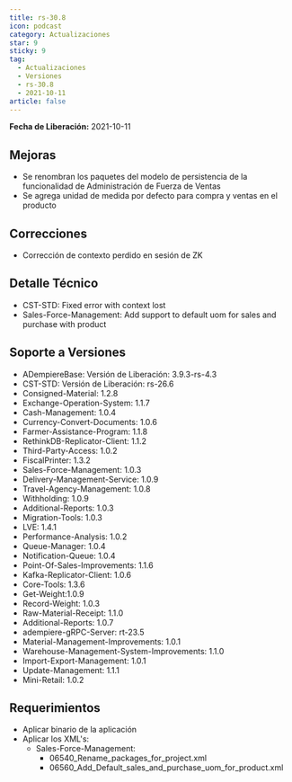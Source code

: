 ```yaml
---
title: rs-30.8
icon: podcast
category: Actualizaciones
star: 9
sticky: 9
tag:
  - Actualizaciones
  - Versiones
  - rs-30.8
  - 2021-10-11
article: false
---
```


**Fecha de Liberación:** 2021-10-11

## Mejoras

- Se renombran los paquetes del modelo de persistencia de la funcionalidad de Administración de Fuerza de Ventas
- Se agrega unidad de medida por defecto para compra y ventas en el producto

## Correcciones

- Corrección de contexto perdido en sesión de ZK

## Detalle Técnico

- CST-STD: Fixed error with context lost
- Sales-Force-Management: Add support to default uom for sales and purchase with product

## Soporte a Versiones

- ADempiereBase: Versión de Liberación: 3.9.3-rs-4.3
- CST-STD: Versión de Liberación: rs-26.6
- Consigned-Material: 1.2.8
- Exchange-Operation-System: 1.1.7
- Cash-Management: 1.0.4
- Currency-Convert-Documents: 1.0.6
- Farmer-Assistance-Program: 1.1.8
- RethinkDB-Replicator-Client: 1.1.2
- Third-Party-Access: 1.0.2
- FiscalPrinter: 1.3.2
- Sales-Force-Management: 1.0.3
- Delivery-Management-Service: 1.0.9
- Travel-Agency-Management: 1.0.8
- Withholding: 1.0.9
- Additional-Reports: 1.0.3
- Migration-Tools: 1.0.3
- LVE: 1.4.1
- Performance-Analysis: 1.0.2
- Queue-Manager: 1.0.4
- Notification-Queue: 1.0.4
- Point-Of-Sales-Improvements: 1.1.6
- Kafka-Replicator-Client: 1.0.6
- Core-Tools: 1.3.6
- Get-Weight:1.0.9
- Record-Weight: 1.0.3
- Raw-Material-Receipt: 1.1.0
- Additional-Reports: 1.0.7
- adempiere-gRPC-Server: rt-23.5
- Material-Management-Improvements: 1.0.1
- Warehouse-Management-System-Improvements: 1.1.0
- Import-Export-Management: 1.0.1
- Update-Management: 1.1.1
- Mini-Retail: 1.0.2

## Requerimientos

- Aplicar binario de la aplicación
- Aplicar los XML's:
  - Sales-Force-Management:
    - 06540_Rename_packages_for_project.xml
    - 06560_Add_Default_sales_and_purchase_uom_for_product.xml
